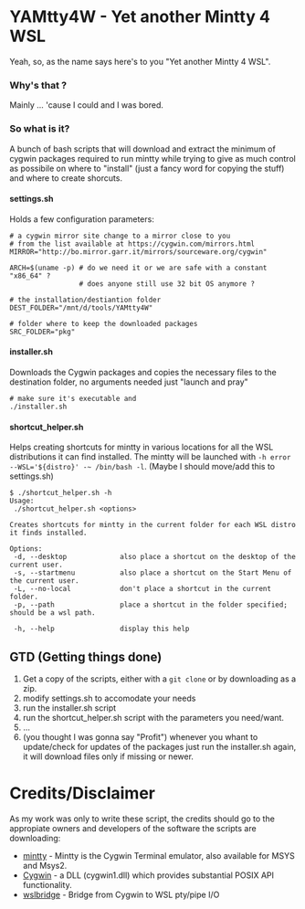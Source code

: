 # YAMtty4W - Yet another Mintty 4 WSL

Yeah, so, as the name says here's to you "Yet another Mintty 4 WSL".

### Why's that ? 
Mainly ...  'cause I could and I was bored. 

### So what is it?  
A bunch of bash scripts that will download and extract the minimum of cygwin packages required to run mintty while trying to give as much control as possibile on where to "install" (just a fancy word for copying the stuff) and where to create shorcuts.

#### settings.sh
Holds a few configuration parameters:
``` shell
# a cygwin mirror site change to a mirror close to you 
# from the list available at https://cygwin.com/mirrors.html
MIRROR="http://bo.mirror.garr.it/mirrors/sourceware.org/cygwin"

ARCH=$(uname -p) # do we need it or we are safe with a constant "x86_64" ?
                 # does anyone still use 32 bit OS anymore ?

# the installation/destiantion folder
DEST_FOLDER="/mnt/d/tools/YAMtty4W"

# folder where to keep the downloaded packages
SRC_FOLDER="pkg"
```

#### installer.sh
Downloads the Cygwin packages and copies the necessary files to the destination folder, no arguments needed just "launch and pray"
``` shell
# make sure it's executable and
./installer.sh
```

#### shortcut_helper.sh
Helps creating shortcuts for mintty in various locations for all the WSL distributions it can find installed. The mintty will be launched with `-h error --WSL='${distro}' -~ /bin/bash -l`. (Maybe I should move/add this to settings.sh)  

``` shell
$ ./shortcut_helper.sh -h
Usage:
 ./shortcut_helper.sh <options>

Creates shortcuts for mintty in the current folder for each WSL distro it finds installed.

Options:
 -d, --desktop             also place a shortcut on the desktop of the current user.
 -s, --startmenu           also place a shortcut on the Start Menu of the current user.
 -L, --no-local            don't place a shortcut in the current folder.
 -p, --path                place a shortcut in the folder specified; should be a wsl path.

 -h, --help                display this help
```

## GTD (Getting things done)
1. Get a copy of the scripts, either with a `git clone` or by downloading as a zip.
2. modify settings.sh to accomodate your needs
3. run the installer.sh script
4. run the shortcut_helper.sh script with the parameters you need/want.
5. ...
6. (you thought I was gonna say "Profit") whenever you whant to update/check for updates of the packages just run the installer.sh again, it will download files only if missing or newer.

# Credits/Disclaimer

As my work was only to write these script, the credits should go to the appropiate owners and developers of the software the scripts are downloading:
 * [mintty](http://mintty.github.io/) - Mintty is the Cygwin Terminal emulator, also available for MSYS and Msys2.
 * [Cygwin](https://www.cygwin.com) - a DLL (cygwin1.dll) which provides substantial POSIX API functionality.
 * [wslbridge](https://github.com/rprichard/wslbridge) - Bridge from Cygwin to WSL pty/pipe I/O

